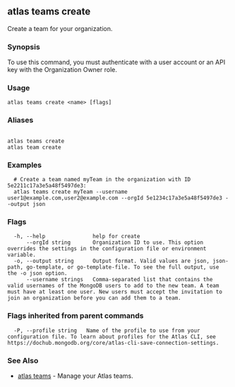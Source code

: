 ## atlas teams create

Create a team for your organization.


### Synopsis

To use this command, you must authenticate with a user account or an API key with the Organization Owner role.


### Usage
```
atlas teams create <name> [flags]
```

### Aliases
```

atlas teams create
atlas team create
```

### Examples

```
  # Create a team named myTeam in the organization with ID 5e2211c17a3e5a48f5497de3:
  atlas teams create myTeam --username user1@example.com,user2@example.com --orgId 5e1234c17a3e5a48f5497de3 --output json
```


### Flags

```
  -h, --help               help for create
      --orgId string       Organization ID to use. This option overrides the settings in the configuration file or environment variable.
  -o, --output string      Output format. Valid values are json, json-path, go-template, or go-template-file. To see the full output, use the -o json option.
      --username strings   Comma-separated list that contains the valid usernames of the MongoDB users to add to the new team. A team must have at least one user. New users must accept the invitation to join an organization before you can add them to a team.

```


### Flags inherited from parent commands

```
  -P, --profile string   Name of the profile to use from your configuration file. To learn about profiles for the Atlas CLI, see https://dochub.mongodb.org/core/atlas-cli-save-connection-settings.

```

### See Also


* [atlas teams](atlas_teams.md)	- Manage your Atlas teams.



